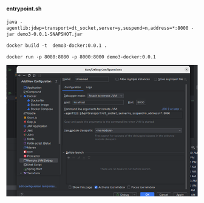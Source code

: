 #### entrypoint.sh
```shell
java -agentlib:jdwp=transport=dt_socket,server=y,suspend=n,address=*:8000 -jar demo3-0.0.1-SNAPSHOT.jar
```
```shell
docker build -t  demo3-docker:0.0.1 .
```


```shell
docker run -p 8080:8080 -p 8000:8000 demo3-docker:0.0.1
```

![img.png](img.png)